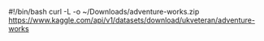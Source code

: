 #!/bin/bash
curl -L -o ~/Downloads/adventure-works.zip\
  https://www.kaggle.com/api/v1/datasets/download/ukveteran/adventure-works
